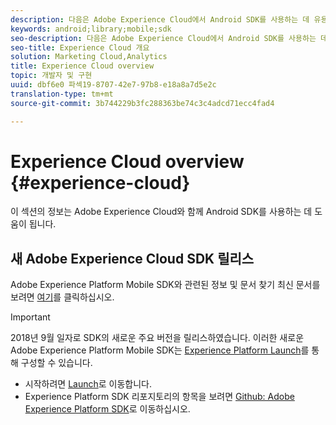 ```yaml
---
description: 다음은 Adobe Experience Cloud에서 Android SDK를 사용하는 데 유용한 정보입니다.
keywords: android;library;mobile;sdk
seo-description: 다음은 Adobe Experience Cloud에서 Android SDK를 사용하는 데 유용한 정보입니다.
seo-title: Experience Cloud 개요
solution: Marketing Cloud,Analytics
title: Experience Cloud overview
topic: 개발자 및 구현
uuid: dbf6e0 파섹19-8707-42e7-97b8-e18a8a7d5e2c
translation-type: tm+mt
source-git-commit: 3b744229b3fc288363be74c3c4adcd71ecc4fad4

---
```



# Experience Cloud overview {#experience-cloud}

이 섹션의 정보는 Adobe Experience Cloud와 함께 Android SDK를 사용하는 데 도움이 됩니다.

## 새 Adobe Experience Cloud SDK 릴리스

Adobe Experience Platform Mobile SDK와 관련된 정보 및 문서 찾기 최신 문서를 보려면 [여기](https://aep-sdks.gitbook.io/docs/)를 클릭하십시오.

>[!IMPORTANT]
>
>2018년 9월 일자로 SDK의 새로운 주요 버전을 릴리스하였습니다. 이러한 새로운 Adobe Experience Platform Mobile SDK는 [Experience Platform Launch](https://www.adobe.com/experience-platform/launch.html)를 통해 구성할 수 있습니다.

* 시작하려면 [Launch](https://launch.adobe.com/)로 이동합니다.
* Experience Platform SDK 리포지토리의 항목을 보려면 [Github: Adobe Experience Platform SDK](https://github.com/Adobe-Marketing-Cloud/acp-sdks)로 이동하십시오.
